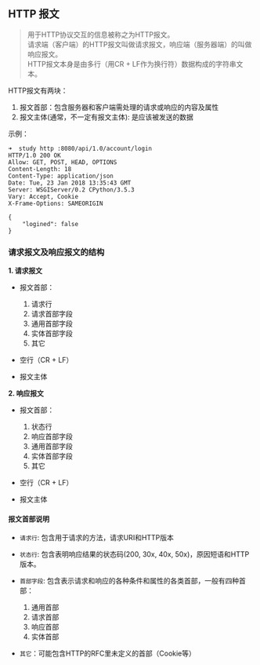 ## HTTP 报文
> 用于HTTP协议交互的信息被称之为HTTP报文。  
请求端（客户端）的HTTP报文叫做请求报文，响应端（服务器端）的叫做响应报文。  
HTTP报文本身是由多行（用CR + LF作为换行符）数据构成的字符串文本。

HTTP报文有两块：  
1. 报文首部：包含服务器和客户端需处理的请求或响应的内容及属性
2. 报文主体(通常，不一定有报文主体): 是应该被发送的数据

示例：

```
➜  study http :8080/api/1.0/account/login
HTTP/1.0 200 OK
Allow: GET, POST, HEAD, OPTIONS
Content-Length: 18
Content-Type: application/json
Date: Tue, 23 Jan 2018 13:35:43 GMT
Server: WSGIServer/0.2 CPython/3.5.3
Vary: Accept, Cookie
X-Frame-Options: SAMEORIGIN

{
    "logined": false
}
```

### 请求报文及响应报文的结构
**1. 请求报文**
- 报文首部：
    1. 请求行
    2. 请求首部字段
    3. 通用首部字段
    4. 实体首部字段
    5. 其它
    
- 空行（CR + LF）
- 报文主体

**2. 响应报文**
- 报文首部：
    1. 状态行
    2. 响应首部字段
    3. 通用首部字段
    4. 实体首部字段
    5. 其它
    
- 空行（CR + LF）
- 报文主体

#### 报文首部说明
- `请求行`: 包含用于请求的方法，请求URI和HTTP版本
- `状态行`: 包含表明响应结果的状态码(200, 30x, 40x, 50x)，原因短语和HTTP版本。
- `首部字段`: 包含表示请求和响应的各种条件和属性的各类首部，一般有四种首部：
    1. 通用首部
    2. 请求首部
    3. 响应首部
    4. 实体首部
    
- `其它`：可能包含HTTP的RFC里未定义的首部（Cookie等）

